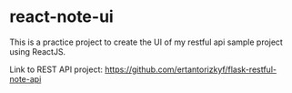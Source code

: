 # react-note-ui

This is a practice project to create the UI of my restful api sample project using ReactJS.

Link to REST API project: https://github.com/ertantorizkyf/flask-restful-note-api
